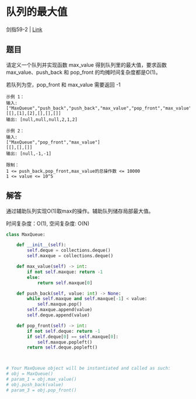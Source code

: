 # 队列的最大值
剑指59-2 | [Link](https://leetcode-cn.com/problems/dui-lie-de-zui-da-zhi-lcof/)

## 题目
请定义一个队列并实现函数 max_value 得到队列里的最大值，要求函数max_value、push_back 和 pop_front 的均摊时间复杂度都是O(1)。

若队列为空，pop_front 和 max_value 需要返回 -1
```
示例 1：
输入: 
["MaxQueue","push_back","push_back","max_value","pop_front","max_value"]
[[],[1],[2],[],[],[]]
输出: [null,null,null,2,1,2]

示例 2：
输入: 
["MaxQueue","pop_front","max_value"]
[[],[],[]]
输出: [null,-1,-1]

限制：
1 <= push_back,pop_front,max_value的总操作数 <= 10000
1 <= value <= 10^5
```

## 解答
通过辅助队列实现O(1)取max的操作。辅助队列储存局部最大值。

时间复杂度：O(1), 空间复杂度: O(N)
```python
class MaxQueue:

    def __init__(self):
        self.deque = collections.deque()
        self.maxque = collections.deque()

    def max_value(self) -> int:
        if not self.maxque: return -1
        else:
            return self.maxque[0]

    def push_back(self, value: int) -> None:
        while self.maxque and self.maxque[-1] < value:
            self.maxque.pop()
        self.maxque.append(value)
        self.deque.append(value)

    def pop_front(self) -> int:
        if not self.deque: return -1
        if self.deque[0] == self.maxque[0]:
            self.maxque.popleft()
        return self.deque.popleft()



# Your MaxQueue object will be instantiated and called as such:
# obj = MaxQueue()
# param_1 = obj.max_value()
# obj.push_back(value)
# param_3 = obj.pop_front()
```